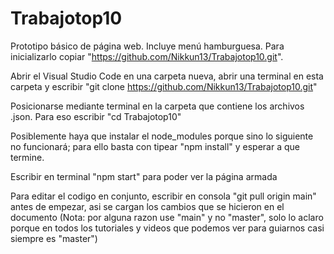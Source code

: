 # Trabajotop10
Prototipo básico de página web. Incluye menú hamburguesa. Para inicializarlo copiar "https://github.com/Nikkun13/Trabajotop10.git". 

Abrir el Visual Studio Code en una carpeta nueva, abrir una terminal en esta carpeta y escribir "git clone https://github.com/Nikkun13/Trabajotop10.git"

Posicionarse mediante terminal en la carpeta que contiene los archivos .json. Para eso escribir "cd Trabajotop10"

Posiblemente haya que instalar el node_modules porque sino lo siguiente no funcionará; para ello basta con tipear "npm install" y esperar a que termine.

Escribir en terminal "npm start" para poder ver la página armada

Para editar el codigo en conjunto, escribir en consola "git pull origin main" antes de empezar, asi se cargan los cambios que se hicieron en el documento (Nota: por alguna razon use "main" y no "master", solo lo aclaro porque en todos los tutoriales y videos que podemos ver para guiarnos casi siempre es "master")
